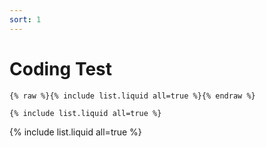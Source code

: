 ```yaml
---
sort: 1
---
```


# Coding Test

```
{% raw %}{% include list.liquid all=true %}{% endraw %}

{% include list.liquid all=true %}
```

{% include list.liquid all=true %}

